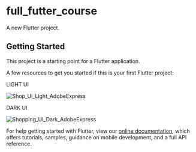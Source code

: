 # full_futter_course

A new Flutter project.

## Getting Started

This project is a starting point for a Flutter application.

A few resources to get you started if this is your first Flutter project:

LIGHT UI

![Shop_Ui_Light_AdobeExpress](https://user-images.githubusercontent.com/76088993/219073981-cac704af-f128-47ef-bc8d-f1fe5fb974ce.gif)


DARK UI

![Shopping_UI_Dark_AdobeExpress](https://user-images.githubusercontent.com/76088993/219074015-a964bce0-355b-4608-abc5-ce6745f65e6b.gif)




For help getting started with Flutter, view our
[online documentation](https://flutter.dev/docs), which offers tutorials,
samples, guidance on mobile development, and a full API reference.

